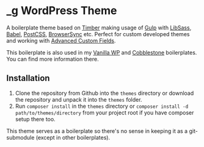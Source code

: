 # _g WordPress Theme

A boilerplate theme based on [Timber](https://github.com/timber/timber) making usage of [Gulp](http://gulpjs.com/) with [LibSass](http://sass-lang.com/), [Babel](https://babeljs.io/), [PostCSS](https://github.com/postcss/postcss), [BrowserSync](https://www.browsersync.io/) etc. Perfect for custom developed themes and working with [Advanced Custom Fields](https://www.advancedcustomfields.com/).

This boilerplate is also used in my [Vanilla WP](https://github.com/gaambo/vanilla-wp) and [Cobblestone](https://github.com/gaambo/cobblestone-wp) boilerplates. You can find more information there.

## Installation

1. Clone the repository from Github into the `themes` directory or download the repository and unpack it into the `themes` folder.
2. Run `composer install` in the `themes` directory or `composer install -d path/to/themes/directory` from your project root if you have composer setup there too.
   
This theme serves as a boilerplate so there's no sense in keeping it as a git-submodule (except in other boilerplates).
